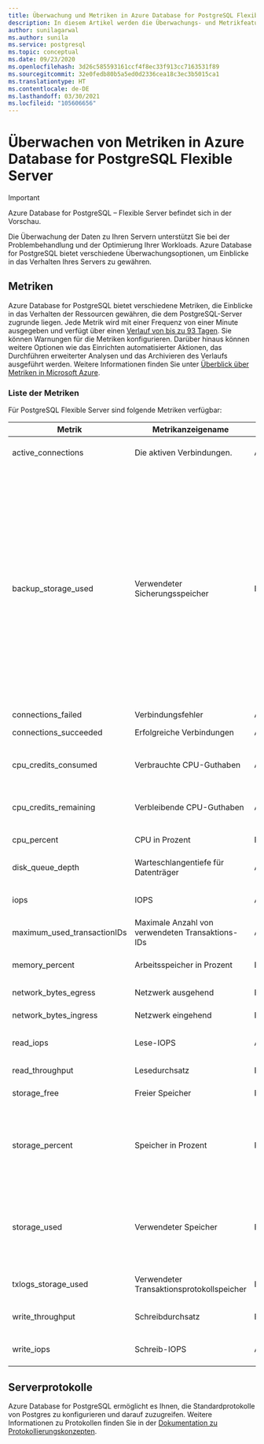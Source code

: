 ```yaml
---
title: Überwachung und Metriken in Azure Database for PostgreSQL Flexible Server
description: In diesem Artikel werden die Überwachungs- und Metrikfeatures in Azure Database for PostgreSQL Flexible Server beschrieben.
author: sunilagarwal
ms.author: sunila
ms.service: postgresql
ms.topic: conceptual
ms.date: 09/23/2020
ms.openlocfilehash: 3d26c585593161ccf4f8ec33f913cc7163531f89
ms.sourcegitcommit: 32e0fedb80b5a5ed0d2336cea18c3ec3b5015ca1
ms.translationtype: HT
ms.contentlocale: de-DE
ms.lasthandoff: 03/30/2021
ms.locfileid: "105606656"
---
```

# <a name="monitor-metrics-on-azure-database-for-postgresql---flexible-server"></a>Überwachen von Metriken in Azure Database for PostgreSQL Flexible Server

> [!IMPORTANT]
> Azure Database for PostgreSQL – Flexible Server befindet sich in der Vorschau.

Die Überwachung der Daten zu Ihren Servern unterstützt Sie bei der Problembehandlung und der Optimierung Ihrer Workloads. Azure Database for PostgreSQL bietet verschiedene Überwachungsoptionen, um Einblicke in das Verhalten Ihres Servers zu gewähren.

## <a name="metrics"></a>Metriken
Azure Database for PostgreSQL bietet verschiedene Metriken, die Einblicke in das Verhalten der Ressourcen gewähren, die dem PostgreSQL-Server zugrunde liegen. Jede Metrik wird mit einer Frequenz von einer Minute ausgegeben und verfügt über einen [Verlauf von bis zu 93 Tagen](../../azure-monitor/essentials/data-platform-metrics.md#retention-of-metrics). Sie können Warnungen für die Metriken konfigurieren. Darüber hinaus können weitere Optionen wie das Einrichten automatisierter Aktionen, das Durchführen erweiterter Analysen und das Archivieren des Verlaufs ausgeführt werden. Weitere Informationen finden Sie unter [Überblick über Metriken in Microsoft Azure](../../azure-monitor/essentials/data-platform-metrics.md).

### <a name="list-of-metrics"></a>Liste der Metriken
Für PostgreSQL Flexible Server sind folgende Metriken verfügbar:


|Metrik|Metrikanzeigename|Einheit|BESCHREIBUNG|
|---|---|---|---|
| active_connections | Die aktiven Verbindungen. | Anzahl | Die Anzahl der Verbindungen mit dem Server | 
| backup_storage_used | Verwendeter Sicherungsspeicher | Byte | Die Menge des verwendeten Sicherungsspeichers. Diese Metrik stellt den gesamten Speicherplatz dar, der von allen vollständigen Datenbanksicherungen, differenziellen Sicherungen und Protokollsicherungen beansprucht wurde, die auf der Grundlage der für den Server festgelegten Beibehaltungsdauer für Sicherungen aufbewahrt wurden. Die Häufigkeit der Sicherungen wird durch den Dienst verwaltet. Bei georedundantem Speicher wird doppelt so viel Sicherungsspeicher genutzt wie bei lokal redundantem Speicher. |
| connections_failed | Verbindungsfehler | Anzahl | Verbindungsfehler. |
| connections_succeeded | Erfolgreiche Verbindungen | Anzahl | Erfolgreiche Verbindungen. |
| cpu_credits_consumed | Verbrauchte CPU-Guthaben | Anzahl | Menge des vom flexiblen Server genutzten Guthabens. Gilt für burstfähige Dienstebenen. |
| cpu_credits_remaining | Verbleibende CPU-Guthaben | Anzahl | Gesamtmenge des Guthabens, das für den Burst verfügbar ist. Gilt für burstfähige Dienstebenen. |
| cpu_percent | CPU in Prozent | Percent | Die CPU-Auslastung in Prozent. | 
| disk_queue_depth | Warteschlangentiefe für Datenträger | Anzahl | Anzahl offener E/A-Vorgänge für den Datenträger. |
| iops | IOPS | Anzahl | Anzahl der E/A-Vorgänge für den Datenträger pro Sekunde. |
| maximum_used_transactionIDs | Maximale Anzahl von verwendeten Transaktions-IDs | Anzahl | Maximal verwendete Transaktions-IDs. |
| memory_percent | Arbeitsspeicher in Prozent | Percent | Die Arbeitsspeicherauslastung in Prozent. |
| network_bytes_egress | Netzwerk ausgehend | Byte | Menge des ausgehenden Netzwerkdatenverkehrs. |
| network_bytes_ingress | Netzwerk eingehend | Byte | Menge des eingehenden Netzwerkdatenverkehrs. |
| read_iops | Lese-IOPS | Anzahl | Anzahl der E/A-Lesevorgänge für den Datenträger pro Sekunde. |
| read_throughput | Lesedurchsatz | Byte | Vom Datenträger pro Sekunde gelesene Byte. |
| storage_free | Freier Speicher | Byte | Menge des verfügbaren Speichers. |
| storage_percent | Speicher in Prozent | Prozentwert | Menge des verwendeten Speichers in Prozent. Der vom Dienst verwendete Speicher kann die Datenbankdateien, Transaktionsprotokolle und Serverprotokolle umfassen.|
| storage_used | Verwendeter Speicher | Byte | Menge des verwendeten Speichers in Prozent. Der vom Dienst verwendete Speicher kann die Datenbankdateien, Transaktionsprotokolle und Serverprotokolle umfassen. |
| txlogs_storage_used | Verwendeter Transaktionsprotokollspeicher | Byte | Menge des von den Transaktionsprotokollen verwendeten Speichers. | 
| write_throughput | Schreibdurchsatz | Byte | Pro Sekunde auf den Datenträger geschriebene Byte. |
| write_iops | Schreib-IOPS | Anzahl | Anzahl der E/A-Schreibvorgänge für den Datenträger pro Sekunde. |

## <a name="server-logs"></a>Serverprotokolle
Azure Database for PostgreSQL ermöglicht es Ihnen, die Standardprotokolle von Postgres zu konfigurieren und darauf zuzugreifen. Weitere Informationen zu Protokollen finden Sie in der [Dokumentation zu Protokollierungskonzepten](concepts-logging.md).
